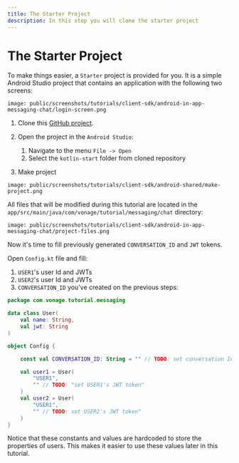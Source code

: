 ```yaml
---
title: The Starter Project
description: In this step you will clone the starter project
---
```


# The Starter Project

To make things easier, a `Starter` project is provided for you. It is a simple Android Studio project that contains an application with the following two screens:

```screenshot
image: public/screenshots/tutorials/client-sdk/android-in-app-messaging-chat/login-screen.png
```

1. Clone this [GitHub project](https://github.com/nexmo-community/client-sdk-android-tutorial-messaging).

2. Open the project in the `Android Studio`:
   
   1. Navigate to the menu `File -> Open` 
   2. Select the `kotlin-start` folder from cloned repository

3. Make project
```screenshot
image: public/screenshots/tutorials/client-sdk/android-shared/make-project.png
```

All files that will be modified during this tutorial are located in the `app/src/main/java/com/vonage/tutorial/messaging/chat` directory:

```screenshot
image: public/screenshots/tutorials/client-sdk/android-in-app-messaging-chat/project-files.png
```

Now it's time to fill previously generated `CONVERSATION_ID` and `JWT` tokens.

Open `Config.kt` file and fill:

1. `USER1`'s user Id and JWTs
2. `USER2`'s user Id and JWTs
3. `CONVERSATION_ID` you've created on the previous steps:

```kotlin
package com.vonage.tutorial.messaging

data class User(
    val name: String,
    val jwt: String
)

object Config {

    const val CONVERSATION_ID: String = "" // TODO: set conversation Id

    val user1 = User(
        "USER1",
        "" // TODO: "set USER1's JWT token"
    )
    val user2 = User(
        "USER1",
        "" // TODO: set USER2's JWT token"
    )
}

```

Notice that these constants and values are hardcoded to store the properties of users. This makes it easier to use these values later in this tutorial.
